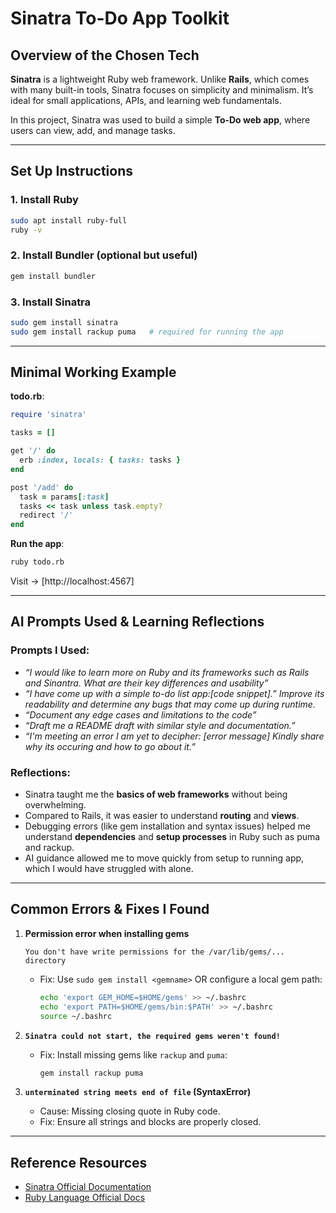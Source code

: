 # Sinatra To-Do App Toolkit

## Overview of the Chosen Tech
**Sinatra** is a lightweight Ruby web framework. Unlike **Rails**, which comes with many built-in tools, Sinatra focuses on simplicity and minimalism. It’s ideal for small applications, APIs, and learning web fundamentals.  

In this project, Sinatra was used to build a simple **To-Do web app**, where users can view, add, and manage tasks.  

---

## Set Up Instructions
### 1. Install Ruby  
```bash
sudo apt install ruby-full
ruby -v
```

### 2. Install Bundler (optional but useful)  
```bash
gem install bundler
```

### 3. Install Sinatra  
```bash
sudo gem install sinatra
sudo gem install rackup puma   # required for running the app
```

---

## Minimal Working Example
**todo.rb**:
```ruby
require 'sinatra'

tasks = []

get '/' do
  erb :index, locals: { tasks: tasks }
end

post '/add' do
  task = params[:task]
  tasks << task unless task.empty?
  redirect '/'
end
```

**Run the app**:
```bash
ruby todo.rb
```
Visit → [http://localhost:4567]

---

## AI Prompts Used & Learning Reflections
### Prompts I Used:
- *“I would like to learn more on Ruby and its frameworks such as Rails and Sinantra. What are their key differences and usability”*  
- *“I have come up with a simple to-do list app:[code snippet].” Improve its readability and determine any bugs that may come up during runtime.*  
- *“Document any edge cases and limitations to the code”*  
- *“Draft me a README draft with similar style and documentation.”*  
- *“I'm meeting an error I am yet to decipher: [error message] Kindly share why its occuring and how to go about it.”*

### Reflections:
- Sinatra taught me the **basics of web frameworks** without being overwhelming.  
- Compared to Rails, it was easier to understand **routing** and **views**.  
- Debugging errors (like gem installation and syntax issues) helped me understand **dependencies** and **setup processes** in Ruby such as puma and rackup.  
- AI guidance allowed me to move quickly from setup to  running app, which I would have struggled with alone.  

---

## Common Errors & Fixes I Found
1. **Permission error when installing gems**  
   ```
   You don't have write permissions for the /var/lib/gems/... directory
   ```
   - Fix: Use `sudo gem install <gemname>` OR configure a local gem path:
     ```bash
     echo 'export GEM_HOME=$HOME/gems' >> ~/.bashrc
     echo 'export PATH=$HOME/gems/bin:$PATH' >> ~/.bashrc
     source ~/.bashrc
     ```

2. **`Sinatra could not start, the required gems weren't found!`**  
   - Fix: Install missing gems like `rackup` and `puma`:
     ```bash
     gem install rackup puma
     ```

3. **`unterminated string meets end of file` (SyntaxError)**  
   - Cause: Missing closing quote in Ruby code.  
   - Fix: Ensure all strings and blocks are properly closed.

---

## Reference Resources
- [Sinatra Official Documentation](http://sinatrarb.com/documentation.html)  
- [Ruby Language Official Docs](https://www.ruby-lang.org/en/documentation/)  
